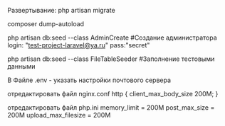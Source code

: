 Развертывание:
php artisan migrate

composer dump-autoload

php artisan db:seed --class AdminCreate #Создание администратора login: "test-project-laravel@ya.ru" pass:"secret"

php artisan db:seed --class FileTableSeeder #Заполнение тестовыми данными

В Файле .env - указать настройки почтового сервера

отредактировать файл nginx.conf
http { 
     client_max_body_size 200M; 
} 

отредактировать файл php.ini
memory_limit = 200M 
post_max_size = 200M 
upload_max_filesize = 200M 